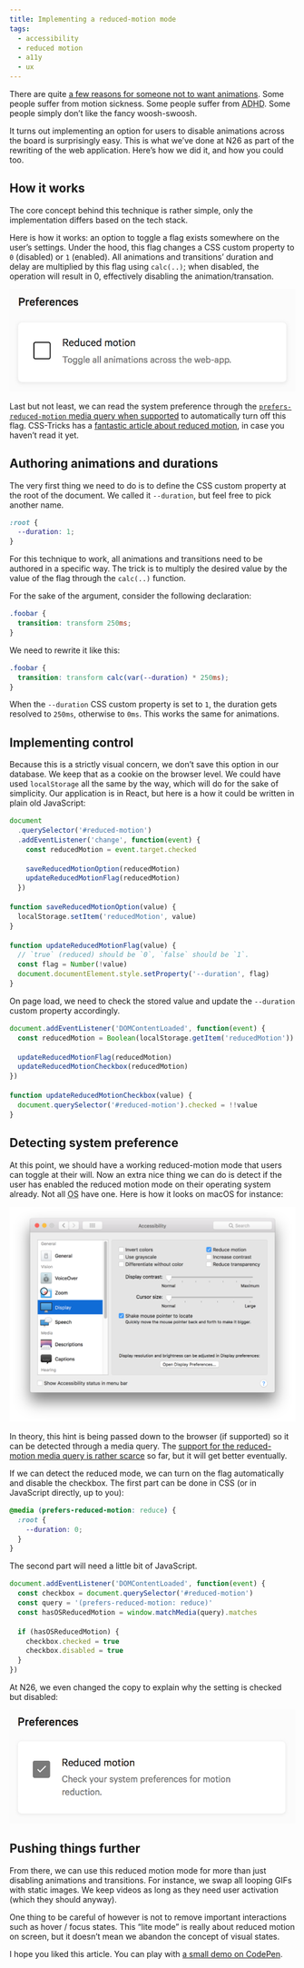 ```yaml
---
title: Implementing a reduced-motion mode
tags:
  - accessibility
  - reduced motion
  - a11y
  - ux
---
```


There are quite [a few reasons for someone not to want animations](https://hugogiraudel.com/2017/07/02/accessibility-feedback/). Some people suffer from motion sickness. Some people suffer from <abbr title='Attention Deficit and Hyperactivity Disorder'>ADHD</abbr>. Some people simply don’t like the fancy woosh-swoosh.

It turns out implementing an option for users to disable animations across the board is surprisingly easy. This is what we’ve done at N26 as part of the rewriting of the web application. Here’s how we did it, and how you could too.

## How it works

The core concept behind this technique is rather simple, only the implementation differs based on the tech stack.

Here is how it works: an option to toggle a flag exists somewhere on the user’s settings. Under the hood, this flag changes a CSS custom property to `0` (disabled) or `1` (enabled). All animations and transitions’ duration and delay are multiplied by this flag using `calc(..)`; when disabled, the operation will result in 0, effectively disabling the animation/transation.

![Checkbox to toggle the reduced motion mode](/assets/images/implementing-a-reduced-motion-mode/reduced-motion.png)

Last but not least, we can read the system preference through the [`prefers-reduced-motion` media query when supported](https://caniuse.com/#feat=prefers-reduced-motion) to automatically turn off this flag. CSS-Tricks has a [fantastic article about reduced motion](https://css-tricks.com/introduction-reduced-motion-media-query/), in case you haven’t read it yet.

## Authoring animations and durations

The very first thing we need to do is to define the CSS custom property at the root of the document. We called it `--duration`, but feel free to pick another name.

```css
:root {
  --duration: 1;
}
```

For this technique to work, all animations and transitions need to be authored in a specific way. The trick is to multiply the desired value by the value of the flag through the `calc(..)` function.

For the sake of the argument, consider the following declaration:

```css
.foobar {
  transition: transform 250ms;
}
```

We need to rewrite it like this:

```css
.foobar {
  transition: transform calc(var(--duration) * 250ms);
}
```

When the `--duration` CSS custom property is set to `1`, the duration gets resolved to `250ms`, otherwise to `0ms`. This works the same for animations.

## Implementing control

Because this is a strictly visual concern, we don’t save this option in our database. We keep that as a cookie on the browser level. We could have used `localStorage` all the same by the way, which will do for the sake of simplicity. Our application is in React, but here is a how it could be written in plain old JavaScript:

```js
document
  .querySelector('#reduced-motion')
  .addEventListener('change', function(event) {
    const reducedMotion = event.target.checked

    saveReducedMotionOption(reducedMotion)
    updateReducedMotionFlag(reducedMotion)
  })

function saveReducedMotionOption(value) {
  localStorage.setItem('reducedMotion', value)
}

function updateReducedMotionFlag(value) {
  // `true` (reduced) should be `0`, `false` should be `1`.
  const flag = Number(!value)
  document.documentElement.style.setProperty('--duration', flag)
}
```

On page load, we need to check the stored value and update the `--duration` custom property accordingly.

```js
document.addEventListener('DOMContentLoaded', function(event) {
  const reducedMotion = Boolean(localStorage.getItem('reducedMotion'))

  updateReducedMotionFlag(reducedMotion)
  updateReducedMotionCheckbox(reducedMotion)
})

function updateReducedMotionCheckbox(value) {
  document.querySelector('#reduced-motion').checked = !!value
}
```

## Detecting system preference

At this point, we should have a working reduced-motion mode that users can toggle at their will. Now an extra nice thing we can do is detect if the user has enabled the reduced motion mode on their operating system already. Not all <abbr title='Operating System'>OS</abbr> have one. Here is how it looks on macOS for instance:

![Reduced motion option in accessibility settings from macOS](/assets/images/implementing-a-reduced-motion-mode/os-setting.png)

In theory, this hint is being passed down to the browser (if supported) so it can be detected through a media query. The [support for the reduced-motion media query is rather scarce](https://caniuse.com/#feat=prefers-reduced-motion) so far, but it will get better eventually.

If we can detect the reduced mode, we can turn on the flag automatically and disable the checkbox. The first part can be done in CSS (or in JavaScript directly, up to you):

```css
@media (prefers-reduced-motion: reduce) {
  :root {
    --duration: 0;
  }
}
```

The second part will need a little bit of JavaScript.

```js
document.addEventListener('DOMContentLoaded', function(event) {
  const checkbox = document.querySelector('#reduced-motion')
  const query = '(prefers-reduced-motion: reduce)'
  const hasOSReducedMotion = window.matchMedia(query).matches

  if (hasOSReducedMotion) {
    checkbox.checked = true
    checkbox.disabled = true
  }
})
```

At N26, we even changed the copy to explain why the setting is checked but disabled:

![Checked & disabled checkbox when reduced motion is enabled from the OS](/assets/images/implementing-a-reduced-motion-mode/reduced-motion-disabled.png)

## Pushing things further

From there, we can use this reduced motion mode for more than just disabling animations and transitions. For instance, we swap all looping GIFs with static images. We keep videos as long as they need user activation (which they should anyway).

One thing to be careful of however is not to remove important interactions such as hover / focus states. This “lite mode” is really about reduced motion on screen, but it doesn’t mean we abandon the concept of visual states.

I hope you liked this article. You can play with [a small demo on CodePen](https://codepen.io/HugoGiraudel/pen/WzoLjM).

